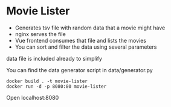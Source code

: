 # Movie Lister

- Generates tsv file with random data that a movie might have
- nginx serves the file
- Vue frontend consumes that file and lists the movies
- You can sort and filter the data using several parameters

data file is included already to simplify

You can find the data generator script in data/generator.py

```
docker build . -t movie-lister
docker run -d -p 8080:80 movie-lister
```
Open localhost:8080
